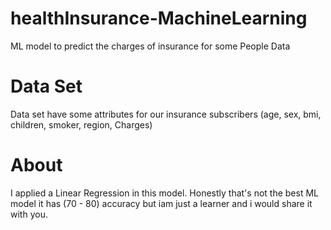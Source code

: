 # healthInsurance-MachineLearning
ML model to predict the charges of insurance for some People Data
# Data Set
Data set have some attributes for our insurance subscribers
(age, sex, bmi, children, smoker, region, Charges)
# About
I applied a Linear Regression in this model.
Honestly that's not the best ML model it has (70 - 80) accuracy
but iam just a learner and i would share it with you.
